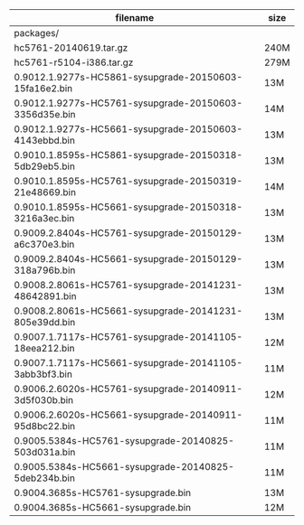 filename|size
--------|----
packages/|
hc5761-20140619.tar.gz|240M
hc5761-r5104-i386.tar.gz|279M
0.9012.1.9277s-HC5861-sysupgrade-20150603-15fa16e2.bin|13M
0.9012.1.9277s-HC5761-sysupgrade-20150603-3356d35e.bin|14M
0.9012.1.9277s-HC5661-sysupgrade-20150603-4143ebbd.bin|13M
0.9010.1.8595s-HC5861-sysupgrade-20150318-5db29eb5.bin|13M
0.9010.1.8595s-HC5761-sysupgrade-20150319-21e48669.bin|14M
0.9010.1.8595s-HC5661-sysupgrade-20150318-3216a3ec.bin|13M
0.9009.2.8404s-HC5761-sysupgrade-20150129-a6c370e3.bin|13M
0.9009.2.8404s-HC5661-sysupgrade-20150129-318a796b.bin|13M
0.9008.2.8061s-HC5761-sysupgrade-20141231-48642891.bin|13M
0.9008.2.8061s-HC5661-sysupgrade-20141231-805e39dd.bin|13M
0.9007.1.7117s-HC5761-sysupgrade-20141105-18eea212.bin|12M
0.9007.1.7117s-HC5661-sysupgrade-20141105-3abb3bf3.bin|11M
0.9006.2.6020s-HC5761-sysupgrade-20140911-3d5f030b.bin|12M
0.9006.2.6020s-HC5661-sysupgrade-20140911-95d8bc22.bin|11M
0.9005.5384s-HC5761-sysupgrade-20140825-503d031a.bin|11M
0.9005.5384s-HC5661-sysupgrade-20140825-5deb234b.bin|11M
0.9004.3685s-HC5761-sysupgrade.bin|13M
0.9004.3685s-HC5661-sysupgrade.bin|12M
